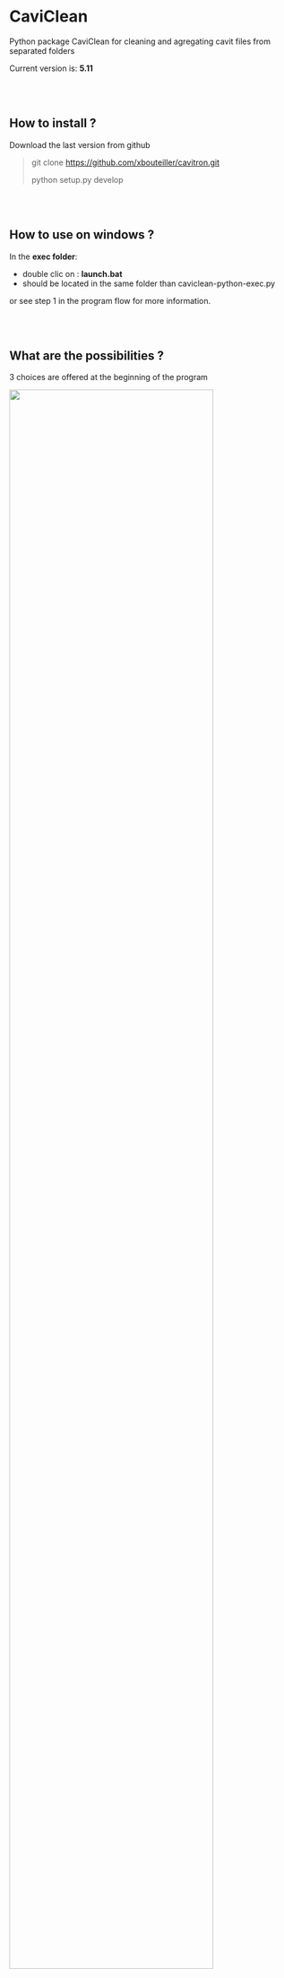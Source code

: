 # CaviClean

Python package CaviClean for cleaning and agregating cavit files from separated folders

Current version is: **5.11**

<br/><br/>

## How to install ?

Download the last version from github

>
> git clone https://github.com/xbouteiller/cavitron.git
>
> python setup.py develop
>


<br/><br/>

## How to use on windows ?

In the **exec folder**:

- double clic on : **launch.bat**
- should be located in the same folder than caviclean-python-exec.py

or see step 1 in the program flow for more information.

<br/><br/>


## What are the possibilities ?

3 choices are offered at the beginning of the program

<img src="img/2021-03-04_12-16_1.png" width="85%" height="85%">

### 1. Parse a folder and subfolders
- automatically detect raw files from cavitron within each subfolder
- check the coherence of files within each subfolder
- finally concatenate all files

### 2. Check and correct an individual file already made by the program
- useful if we want to inactive individuals, change some columns values (e.g. treatement) 

### 3. Concatenate 2 files
- typically if we want to add a new population to the already made database
	

<br/><br/>
	
## What do the program ?

1. Detection of error within several columns (e.g. typos)
	- if potential errors are detected, several options are proposed to the user to correct them	

2. Concatenation of files

3. Assert if each cavit number corresponds to an individual
	- based on the comination of several columns (campaign name, species, treatment, repetition, tree number - sample ref 2 -)
	- if a problem is detected several options are available (do nothing, automatically compute repetition number, change a column value, inactive individual)
	

<br/><br/>


## Program flow

Detailled flow of the method 1, other methods are very similar but are useful to check an alrealdy created file or to merge two cavitron files.

### 1. Parse a folder and subfolders

The program works on raw files edited by the cavisoft program. The name of the columns should not have been modified. For better integration, it is excepted that for each population (i.e. a set of files within the same folder), the cavitron number (sample ref 1) be unique. The sample ref 2 must correspond to the number of the tree. In case of several measures was conducted on the same individual, the program will propose to add a repetition in a neww column called REP.

#### Step 1

1. Change the path to the python script **caviclean-python-exec.py** in the file **launch.bat** file if you are on windows, or in the **launch-linux.desktop** file if you are on linux, then double click on it, the program should be executed in a console. (In linux, it can be necessary to allow execution of desktop files before).
<img src="img/2021-03-02_13-48_1.png" width="100%" height="100%">

#### Step 2

2. The program ask to chose a folder that will be parsed including its subfolders
<img src="img/2021-03-04_12-16.png" width="75%" height="75%">

#### Step 3

3. A method for detecting cavitron's files must be chosen. There is two possibilities : either the program detect files' name containing both a number and .csv extension nor the program detect files containing the string "cavisoft" in the first row. Number of detected files within folder and subfolders will be printed in the console.
<img src="img/2021-03-02_12-45.png" width="75%" height="75%">

#### Step 4

4. The program looks for errors or inconsistency within several columns. If a potential problem is detected, the program propose some action in order to fix it.
<img src="img/2021-03-02_12-45_1.png" width="75%" height="75%">

For example here, the program detects 3 differents values for the treatment column : adult, young and empty values (nan). It seems that someone forgot to fill the column for one individual, so it is possible to fix the problem by modifying empty value with a new value (choice 2) or to erase the empy rows (choice 4). Other typos (e.g. on adult or young) could have also been fixed here by selecting more values to modify.
<img src="img/2021-03-04_12-22.png" width="75%" height="75%">

#### Step 5

5. The program ask if we want to modify inactive manually some invdividuals. By convention, inactivated individuals are reported with a 'yes' in the Note column. To inactive individuals, you must provide the identifiant (i.e. cavitron number, sample ref 1).
<img src="img/2021-03-02_13-39.png" width="75%" height="75%">

#### Step 6

6. It is possbile to access and modify manually individual values within a broad choice of columns if needed. To modify individual values, you must provide the identifiant (i.e. cavitron number, sample ref 1).
<img src="img/2021-03-02_13-39_1.png" width="75%" height="75%">

#### Step 7

7. The program creates a REP column (for repetition) if it isn't exist with a value of 1 by default then its check the unicity of the individuales. Each individual must correspond to an unique combinaison of campaign name, sampling location, species, treatment, tree number and repetion must correspond to an unique individual. if duplicated individuals are detected the program propsoe several option to fix it. For example it is possible to compute repetition numbers with different values for each duplicated individual.
<img src="img/2021-03-04_12-41.png" width="75%" height="75%">

Please note that this step can be long for large dataframe as every pairwise combinaisons are assessed.

#### Step 8

8. Lastly, the program provide a summary of the data frame and then propose to save the data frame.
<img src="img/2021-03-02_13-40.png" width="75%" height="75%">


<br/><br/>


## Important 
	
sample ref 1 - cavitron number - can never be changed by the program